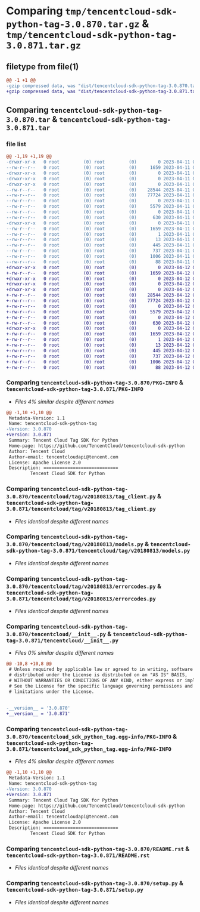 # Comparing `tmp/tencentcloud-sdk-python-tag-3.0.870.tar.gz` & `tmp/tencentcloud-sdk-python-tag-3.0.871.tar.gz`

## filetype from file(1)

```diff
@@ -1 +1 @@
-gzip compressed data, was "dist/tencentcloud-sdk-python-tag-3.0.870.tar", last modified: Tue Apr 11 03:53:14 2023, max compression
+gzip compressed data, was "dist/tencentcloud-sdk-python-tag-3.0.871.tar", last modified: Wed Apr 12 00:40:52 2023, max compression
```

## Comparing `tencentcloud-sdk-python-tag-3.0.870.tar` & `tencentcloud-sdk-python-tag-3.0.871.tar`

### file list

```diff
@@ -1,19 +1,19 @@
-drwxr-xr-x   0 root         (0) root         (0)        0 2023-04-11 03:53:14.000000 tencentcloud-sdk-python-tag-3.0.870/
--rw-r--r--   0 root         (0) root         (0)     1659 2023-04-11 03:53:14.000000 tencentcloud-sdk-python-tag-3.0.870/PKG-INFO
-drwxr-xr-x   0 root         (0) root         (0)        0 2023-04-11 03:53:14.000000 tencentcloud-sdk-python-tag-3.0.870/tencentcloud/
-drwxr-xr-x   0 root         (0) root         (0)        0 2023-04-11 03:53:14.000000 tencentcloud-sdk-python-tag-3.0.870/tencentcloud/tag/
-drwxr-xr-x   0 root         (0) root         (0)        0 2023-04-11 03:53:14.000000 tencentcloud-sdk-python-tag-3.0.870/tencentcloud/tag/v20180813/
--rw-r--r--   0 root         (0) root         (0)    28544 2023-04-11 03:53:14.000000 tencentcloud-sdk-python-tag-3.0.870/tencentcloud/tag/v20180813/tag_client.py
--rw-r--r--   0 root         (0) root         (0)    77724 2023-04-11 03:53:14.000000 tencentcloud-sdk-python-tag-3.0.870/tencentcloud/tag/v20180813/models.py
--rw-r--r--   0 root         (0) root         (0)        0 2023-04-11 03:53:14.000000 tencentcloud-sdk-python-tag-3.0.870/tencentcloud/tag/v20180813/__init__.py
--rw-r--r--   0 root         (0) root         (0)     5579 2023-04-11 03:53:14.000000 tencentcloud-sdk-python-tag-3.0.870/tencentcloud/tag/v20180813/errorcodes.py
--rw-r--r--   0 root         (0) root         (0)        0 2023-04-11 03:53:14.000000 tencentcloud-sdk-python-tag-3.0.870/tencentcloud/tag/__init__.py
--rw-r--r--   0 root         (0) root         (0)      630 2023-04-11 03:53:14.000000 tencentcloud-sdk-python-tag-3.0.870/tencentcloud/__init__.py
-drwxr-xr-x   0 root         (0) root         (0)        0 2023-04-11 03:53:14.000000 tencentcloud-sdk-python-tag-3.0.870/tencentcloud_sdk_python_tag.egg-info/
--rw-r--r--   0 root         (0) root         (0)     1659 2023-04-11 03:53:14.000000 tencentcloud-sdk-python-tag-3.0.870/tencentcloud_sdk_python_tag.egg-info/PKG-INFO
--rw-r--r--   0 root         (0) root         (0)        1 2023-04-11 03:53:14.000000 tencentcloud-sdk-python-tag-3.0.870/tencentcloud_sdk_python_tag.egg-info/dependency_links.txt
--rw-r--r--   0 root         (0) root         (0)       13 2023-04-11 03:53:14.000000 tencentcloud-sdk-python-tag-3.0.870/tencentcloud_sdk_python_tag.egg-info/top_level.txt
--rw-r--r--   0 root         (0) root         (0)      445 2023-04-11 03:53:14.000000 tencentcloud-sdk-python-tag-3.0.870/tencentcloud_sdk_python_tag.egg-info/SOURCES.txt
--rw-r--r--   0 root         (0) root         (0)      737 2023-04-11 03:53:14.000000 tencentcloud-sdk-python-tag-3.0.870/README.rst
--rw-r--r--   0 root         (0) root         (0)     1006 2023-04-11 03:53:14.000000 tencentcloud-sdk-python-tag-3.0.870/setup.py
--rw-r--r--   0 root         (0) root         (0)       88 2023-04-11 03:53:14.000000 tencentcloud-sdk-python-tag-3.0.870/setup.cfg
+drwxr-xr-x   0 root         (0) root         (0)        0 2023-04-12 00:40:52.000000 tencentcloud-sdk-python-tag-3.0.871/
+-rw-r--r--   0 root         (0) root         (0)     1659 2023-04-12 00:40:52.000000 tencentcloud-sdk-python-tag-3.0.871/PKG-INFO
+drwxr-xr-x   0 root         (0) root         (0)        0 2023-04-12 00:40:52.000000 tencentcloud-sdk-python-tag-3.0.871/tencentcloud/
+drwxr-xr-x   0 root         (0) root         (0)        0 2023-04-12 00:40:52.000000 tencentcloud-sdk-python-tag-3.0.871/tencentcloud/tag/
+drwxr-xr-x   0 root         (0) root         (0)        0 2023-04-12 00:40:52.000000 tencentcloud-sdk-python-tag-3.0.871/tencentcloud/tag/v20180813/
+-rw-r--r--   0 root         (0) root         (0)    28544 2023-04-12 00:40:52.000000 tencentcloud-sdk-python-tag-3.0.871/tencentcloud/tag/v20180813/tag_client.py
+-rw-r--r--   0 root         (0) root         (0)    77724 2023-04-12 00:40:52.000000 tencentcloud-sdk-python-tag-3.0.871/tencentcloud/tag/v20180813/models.py
+-rw-r--r--   0 root         (0) root         (0)        0 2023-04-12 00:40:52.000000 tencentcloud-sdk-python-tag-3.0.871/tencentcloud/tag/v20180813/__init__.py
+-rw-r--r--   0 root         (0) root         (0)     5579 2023-04-12 00:40:52.000000 tencentcloud-sdk-python-tag-3.0.871/tencentcloud/tag/v20180813/errorcodes.py
+-rw-r--r--   0 root         (0) root         (0)        0 2023-04-12 00:40:52.000000 tencentcloud-sdk-python-tag-3.0.871/tencentcloud/tag/__init__.py
+-rw-r--r--   0 root         (0) root         (0)      630 2023-04-12 00:40:52.000000 tencentcloud-sdk-python-tag-3.0.871/tencentcloud/__init__.py
+drwxr-xr-x   0 root         (0) root         (0)        0 2023-04-12 00:40:52.000000 tencentcloud-sdk-python-tag-3.0.871/tencentcloud_sdk_python_tag.egg-info/
+-rw-r--r--   0 root         (0) root         (0)     1659 2023-04-12 00:40:52.000000 tencentcloud-sdk-python-tag-3.0.871/tencentcloud_sdk_python_tag.egg-info/PKG-INFO
+-rw-r--r--   0 root         (0) root         (0)        1 2023-04-12 00:40:52.000000 tencentcloud-sdk-python-tag-3.0.871/tencentcloud_sdk_python_tag.egg-info/dependency_links.txt
+-rw-r--r--   0 root         (0) root         (0)       13 2023-04-12 00:40:52.000000 tencentcloud-sdk-python-tag-3.0.871/tencentcloud_sdk_python_tag.egg-info/top_level.txt
+-rw-r--r--   0 root         (0) root         (0)      445 2023-04-12 00:40:52.000000 tencentcloud-sdk-python-tag-3.0.871/tencentcloud_sdk_python_tag.egg-info/SOURCES.txt
+-rw-r--r--   0 root         (0) root         (0)      737 2023-04-12 00:40:52.000000 tencentcloud-sdk-python-tag-3.0.871/README.rst
+-rw-r--r--   0 root         (0) root         (0)     1006 2023-04-12 00:40:52.000000 tencentcloud-sdk-python-tag-3.0.871/setup.py
+-rw-r--r--   0 root         (0) root         (0)       88 2023-04-12 00:40:52.000000 tencentcloud-sdk-python-tag-3.0.871/setup.cfg
```

### Comparing `tencentcloud-sdk-python-tag-3.0.870/PKG-INFO` & `tencentcloud-sdk-python-tag-3.0.871/PKG-INFO`

 * *Files 4% similar despite different names*

```diff
@@ -1,10 +1,10 @@
 Metadata-Version: 1.1
 Name: tencentcloud-sdk-python-tag
-Version: 3.0.870
+Version: 3.0.871
 Summary: Tencent Cloud Tag SDK for Python
 Home-page: https://github.com/TencentCloud/tencentcloud-sdk-python
 Author: Tencent Cloud
 Author-email: tencentcloudapi@tencent.com
 License: Apache License 2.0
 Description: ============================
         Tencent Cloud SDK for Python
```

### Comparing `tencentcloud-sdk-python-tag-3.0.870/tencentcloud/tag/v20180813/tag_client.py` & `tencentcloud-sdk-python-tag-3.0.871/tencentcloud/tag/v20180813/tag_client.py`

 * *Files identical despite different names*

### Comparing `tencentcloud-sdk-python-tag-3.0.870/tencentcloud/tag/v20180813/models.py` & `tencentcloud-sdk-python-tag-3.0.871/tencentcloud/tag/v20180813/models.py`

 * *Files identical despite different names*

### Comparing `tencentcloud-sdk-python-tag-3.0.870/tencentcloud/tag/v20180813/errorcodes.py` & `tencentcloud-sdk-python-tag-3.0.871/tencentcloud/tag/v20180813/errorcodes.py`

 * *Files identical despite different names*

### Comparing `tencentcloud-sdk-python-tag-3.0.870/tencentcloud/__init__.py` & `tencentcloud-sdk-python-tag-3.0.871/tencentcloud/__init__.py`

 * *Files 0% similar despite different names*

```diff
@@ -10,8 +10,8 @@
 # Unless required by applicable law or agreed to in writing, software
 # distributed under the License is distributed on an "AS IS" BASIS,
 # WITHOUT WARRANTIES OR CONDITIONS OF ANY KIND, either express or implied.
 # See the License for the specific language governing permissions and
 # limitations under the License.
 
 
-__version__ = '3.0.870'
+__version__ = '3.0.871'
```

### Comparing `tencentcloud-sdk-python-tag-3.0.870/tencentcloud_sdk_python_tag.egg-info/PKG-INFO` & `tencentcloud-sdk-python-tag-3.0.871/tencentcloud_sdk_python_tag.egg-info/PKG-INFO`

 * *Files 4% similar despite different names*

```diff
@@ -1,10 +1,10 @@
 Metadata-Version: 1.1
 Name: tencentcloud-sdk-python-tag
-Version: 3.0.870
+Version: 3.0.871
 Summary: Tencent Cloud Tag SDK for Python
 Home-page: https://github.com/TencentCloud/tencentcloud-sdk-python
 Author: Tencent Cloud
 Author-email: tencentcloudapi@tencent.com
 License: Apache License 2.0
 Description: ============================
         Tencent Cloud SDK for Python
```

### Comparing `tencentcloud-sdk-python-tag-3.0.870/README.rst` & `tencentcloud-sdk-python-tag-3.0.871/README.rst`

 * *Files identical despite different names*

### Comparing `tencentcloud-sdk-python-tag-3.0.870/setup.py` & `tencentcloud-sdk-python-tag-3.0.871/setup.py`

 * *Files identical despite different names*

